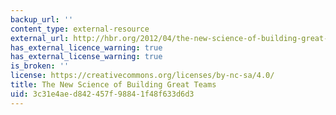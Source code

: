 ```yaml
---
backup_url: ''
content_type: external-resource
external_url: http://hbr.org/2012/04/the-new-science-of-building-great-teams
has_external_licence_warning: true
has_external_license_warning: true
is_broken: ''
license: https://creativecommons.org/licenses/by-nc-sa/4.0/
title: The New Science of Building Great Teams
uid: 3c31e4ae-d842-457f-9884-1f48f633d6d3
---
```

